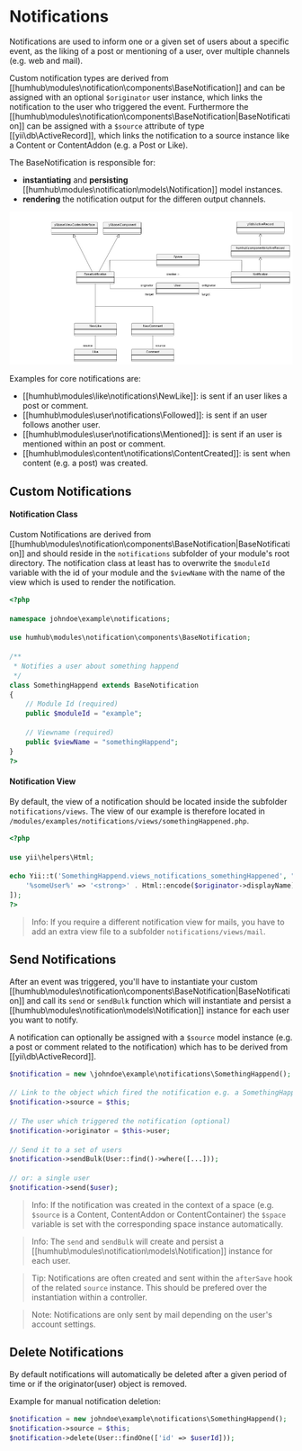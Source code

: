 Notifications
=============

Notifications are used to inform one or a given set of users about a specific event, as the liking of a post or mentioning of a user, over multiple channels (e.g. web and mail). 

Custom notification types are derived from [[humhub\modules\notification\components\BaseNotification]] and can be assigned with an optional `$originator` user instance, which links
the notification to the user who triggered the event. Furthermore the [[humhub\modules\notification\components\BaseNotification|BaseNotification]] can be assigned with a `$source` attribute of type [[yii\db\ActiveRecord]], 
which links the notification to a source instance like a Content or ContentAddon (e.g. a Post or Like).

The BaseNotification is responsible for:

 - **instantiating** and **persisting** [[humhub\modules\notification\models\Notification]] model instances.
 - **rendering** the notification output for the differen output channels.

![Notification Class Diagram](images/notificationClassDiag.jpg)

Examples for core notifications are:

 - [[humhub\modules\like\notifications\NewLike]]: is sent if an user likes a post or comment.
 - [[humhub\modules\user\notifications\Followed]]: is sent if an user follows another user.
 - [[humhub\modules\user\notifications\Mentioned]]: is sent if an user is mentioned within an post or comment.
 - [[humhub\modules\content\notifications\ContentCreated]]: is sent when content (e.g. a post) was created.

## Custom Notifications

#### Notification Class

Custom Notifications are derived from [[humhub\modules\notification\components\BaseNotification|BaseNotification]] and should reside in the `notifications` subfolder of your module's root directory.
The notification class at least has to overwrite the `$moduleId` variable with the id of your module and the `$viewName` with the name of the view which is used to render the notification.

```php
<?php

namespace johndoe\example\notifications;

use humhub\modules\notification\components\BaseNotification;

/**
 * Notifies a user about something happend
 */
class SomethingHappend extends BaseNotification
{
    // Module Id (required)
    public $moduleId = "example";

    // Viewname (required)
    public $viewName = "somethingHappend";
}
?>
```

#### Notification View

By default, the view of a notification should be located inside the subfolder `notifications/views`.
The view of our example is therefore located in `/modules/examples/notifications/views/somethingHappened.php`.

```php
<?php

use yii\helpers\Html;

echo Yii::t('SomethingHappend.views_notifications_somethingHappened', "%someUser% did something cool.", [
    '%someUser%' => '<strong>' . Html::encode($originator->displayName) . '</strong>'
]);
?>
```

> Info: If you require a different notification view for mails, you have to add an extra view file to a subfolder `notifications/views/mail`. 

## Send Notifications

After an event was triggered, you'll have to instantiate your custom [[humhub\modules\notification\components\BaseNotification|BaseNotification]] and call its
`send` or `sendBulk` function which will instantiate and persist a [[humhub\modules\notification\models\Notification]] instance for each user you want to notify.

A notification can optionally be assigned with a `$source` model instance (e.g. a post or comment related to the notification) which has to be derived from [[yii\db\ActiveRecord]].

```php
$notification = new \johndoe\example\notifications\SomethingHappend();

// Link to the object which fired the notification e.g. a SomethingHappened content-addon (optional)
$notification->source = $this;

// The user which triggered the notification (optional)
$notification->originator = $this->user;

// Send it to a set of users
$notification->sendBulk(User::find()->where([...]));

// or: a single user
$notification->send($user);
```
> Info: If the notification was created in the context of a space (e.g. `$source` is a Content, ContentAddon or ContentContainer) the `$space` variable is set with the corresponding space instance automatically.

> Info: The `send` and `sendBulk` will create and persist a [[humhub\modules\notification\models\Notification]] instance for each user.

> Tip: Notifications are often created and sent within the `afterSave` hook of the related `source` instance. This should be prefered over the instantiation within a controller.

> Note: Notifications are only sent by mail depending on the user's account settings.

## Delete Notifications

By default notifications will automatically be deleted after a given period of time or if the originator(user) object is removed.

Example for manual notification deletion:

```php
$notification = new johndoe\example\notifications\SomethingHappend();
$notification->source = $this;
$notification->delete(User::findOne(['id' => $userId]));
```